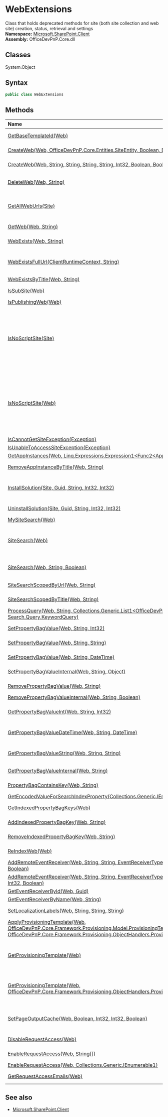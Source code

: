 # WebExtensions
Class that holds deprecated methods for site (both site collection and web site) creation, status, retrieval and settings  
**Namespace:** [Microsoft.SharePoint.Client](Microsoft.SharePoint.Client.md)  
**Assembly:** OfficeDevPnP.Core.dll  
## Classes
System.Object  
## Syntax
```C#
public class WebExtensions
```
## Methods
|**Name**|**Description**|
|:-----|:-----|
| [GetBaseTemplateId(Web)](WebExtensionsGetBaseTemplateIdWeb.md) | Returns the Base Template ID for the current web
| [CreateWeb(Web, OfficeDevPnP.Core.Entities.SiteEntity, Boolean, Boolean)](WebExtensionsCreateWebWebOfficeDevPnP.Core.Entities.SiteEntityBooleanBoolean.md) | Adds a new child Web (site) to a parent Web.
| [CreateWeb(Web, String, String, String, String, Int32, Boolean, Boolean)](WebExtensionsCreateWebWebStringStringStringStringInt32BooleanBoolean.md) | Adds a new child Web (site) to a parent Web.
| [DeleteWeb(Web, String)](WebExtensionsDeleteWebWebString.md) | Deletes the child website with the specified leaf URL, from a parent Web, if it exists.
| [GetAllWebUrls(Site)](WebExtensionsGetAllWebUrlsSite.md) | Gets the collection of the URLs of all Web sites that are contained within the site collection, including the top-level site and its subsites.
| [GetWeb(Web, String)](WebExtensionsGetWebWebString.md) | Returns the child Web site with the specified leaf URL.
| [WebExists(Web, String)](WebExtensionsWebExistsWebString.md) | Determines if a child Web site with the specified leaf URL exists.
| [WebExistsFullUrl(ClientRuntimeContext, String)](WebExtensionsWebExistsFullUrlClientRuntimeContextString.md) | Determines if a Web (site) exists at the specified full URL, either accessible or that returns an access error.
| [WebExistsByTitle(Web, String)](WebExtensionsWebExistsByTitleWebString.md) | Determines if a web exists by title.
| [IsSubSite(Web)](WebExtensionsIsSubSiteWeb.md) | Checks if the current web is a sub site or not
| [IsPublishingWeb(Web)](WebExtensionsIsPublishingWebWeb.md) | 
| [IsNoScriptSite(Site)](WebExtensionsIsNoScriptSiteSite.md) | Detects if the site in question has no script enabled or not. Detection is done by verifying if the AddAndCustomizePages permission is missing. See https://support.office.com/en-us/article/Turn-scripting-capabilities-on-or-off-1f2c515f-5d7e-448a-9fd7-835da935584f for the effects of NoScript
| [IsNoScriptSite(Web)](WebExtensionsIsNoScriptSiteWeb.md) | Detects if the site in question has no script enabled or not. Detection is done by verifying if the AddAndCustomizePages permission is missing. See https://support.office.com/en-us/article/Turn-scripting-capabilities-on-or-off-1f2c515f-5d7e-448a-9fd7-835da935584f for the effects of NoScript
| [IsCannotGetSiteException(Exception)](WebExtensionsIsCannotGetSiteExceptionException.md) | 
| [IsUnableToAccessSiteException(Exception)](WebExtensionsIsUnableToAccessSiteExceptionException.md) | 
| [GetAppInstances(Web, Linq.Expressions.Expression1<Func2<AppInstance,Object>>[])](WebExtensionsGetAppInstancesWebLinq.Expressions.Expression1<Func2<AppInstance,Object>>[].md) | 
| [RemoveAppInstanceByTitle(Web, String)](WebExtensionsRemoveAppInstanceByTitleWebString.md) | Removes the app instance with the specified title.
| [InstallSolution(Site, Guid, String, Int32, Int32)](WebExtensionsInstallSolutionSiteGuidStringInt32Int32.md) | Uploads and installs a sandbox solution package (.WSP) file, replacing existing solution if necessary.
| [UninstallSolution(Site, Guid, String, Int32, Int32)](WebExtensionsUninstallSolutionSiteGuidStringInt32Int32.md) | Uninstalls a sandbox solution package (.WSP) file
| [MySiteSearch(Web)](WebExtensionsMySiteSearchWeb.md) | Returns all my site site collections
| [SiteSearch(Web)](WebExtensionsSiteSearchWeb.md) | Returns all site collections that are indexed. In MT the search center, mysite host and contenttype hub are defined as non indexable by default and thus are not returned
| [SiteSearch(Web, String, Boolean)](WebExtensionsSiteSearchWebStringBoolean.md) | Returns the site collections that comply with the passed keyword query
| [SiteSearchScopedByUrl(Web, String)](WebExtensionsSiteSearchScopedByUrlWebString.md) | Returns all site collection that start with the provided URL
| [SiteSearchScopedByTitle(Web, String)](WebExtensionsSiteSearchScopedByTitleWebString.md) | Returns all site collection that match with the provided title
| [ProcessQuery(Web, String, Collections.Generic.List1<OfficeDevPnP.Core.Entities.SiteEntity>, Search.Query.KeywordQuery)](WebExtensionsProcessQueryWebStringCollections.Generic.List1<OfficeDevPnP.Core.Entities.SiteEntity>Search.Query.KeywordQuery.md) | 
| [SetPropertyBagValue(Web, String, Int32)](WebExtensionsSetPropertyBagValueWebStringInt32.md) | Sets a key/value pair in the web property bag
| [SetPropertyBagValue(Web, String, String)](WebExtensionsSetPropertyBagValueWebStringString.md) | Sets a key/value pair in the web property bag
| [SetPropertyBagValue(Web, String, DateTime)](WebExtensionsSetPropertyBagValueWebStringDateTime.md) | Sets a key/value pair in the web property bag
| [SetPropertyBagValueInternal(Web, String, Object)](WebExtensionsSetPropertyBagValueInternalWebStringObject.md) | Sets a key/value pair in the web property bag
| [RemovePropertyBagValue(Web, String)](WebExtensionsRemovePropertyBagValueWebString.md) | Removes a property bag value from the property bag
| [RemovePropertyBagValueInternal(Web, String, Boolean)](WebExtensionsRemovePropertyBagValueInternalWebStringBoolean.md) | Removes a property bag value
| [GetPropertyBagValueInt(Web, String, Int32)](WebExtensionsGetPropertyBagValueIntWebStringInt32.md) | Get int typed property bag value. If does not contain, returns default value.
| [GetPropertyBagValueDateTime(Web, String, DateTime)](WebExtensionsGetPropertyBagValueDateTimeWebStringDateTime.md) | Get DateTime typed property bag value. If does not contain, returns default value.
| [GetPropertyBagValueString(Web, String, String)](WebExtensionsGetPropertyBagValueStringWebStringString.md) | Get string typed property bag value. If does not contain, returns given default value.
| [GetPropertyBagValueInternal(Web, String)](WebExtensionsGetPropertyBagValueInternalWebString.md) | Type independent implementation of the property getter.
| [PropertyBagContainsKey(Web, String)](WebExtensionsPropertyBagContainsKeyWebString.md) | Checks if the given property bag entry exists
| [GetEncodedValueForSearchIndexProperty(Collections.Generic.IEnumerable1<String>)](WebExtensionsGetEncodedValueForSearchIndexPropertyCollections.Generic.IEnumerable1<String>.md) | 
| [GetIndexedPropertyBagKeys(Web)](WebExtensionsGetIndexedPropertyBagKeysWeb.md) | Returns all keys in the property bag that have been marked for indexing
| [AddIndexedPropertyBagKey(Web, String)](WebExtensionsAddIndexedPropertyBagKeyWebString.md) | Marks a property bag key for indexing
| [RemoveIndexedPropertyBagKey(Web, String)](WebExtensionsRemoveIndexedPropertyBagKeyWebString.md) | Unmarks a property bag key for indexing
| [ReIndexWeb(Web)](WebExtensionsReIndexWebWeb.md) | Queues a web for a full crawl the next incremental/continous crawl
| [AddRemoteEventReceiver(Web, String, String, EventReceiverType, EventReceiverSynchronization, Boolean)](WebExtensionsAddRemoteEventReceiverWebStringStringEventReceiverTypeEventReceiverSynchronizationBoolean.md) | Registers a remote event receiver
| [AddRemoteEventReceiver(Web, String, String, EventReceiverType, EventReceiverSynchronization, Int32, Boolean)](WebExtensionsAddRemoteEventReceiverWebStringStringEventReceiverTypeEventReceiverSynchronizationInt32Boolean.md) | Registers a remote event receiver
| [GetEventReceiverById(Web, Guid)](WebExtensionsGetEventReceiverByIdWebGuid.md) | Returns an event receiver definition
| [GetEventReceiverByName(Web, String)](WebExtensionsGetEventReceiverByNameWebString.md) | Returns an event receiver definition
| [SetLocalizationLabels(Web, String, String, String)](WebExtensionsSetLocalizationLabelsWebStringStringString.md) | Can be used to set translations for different cultures.
| [ApplyProvisioningTemplate(Web, OfficeDevPnP.Core.Framework.Provisioning.Model.ProvisioningTemplate, OfficeDevPnP.Core.Framework.Provisioning.ObjectHandlers.ProvisioningTemplateApplyingInformation)](WebExtensionsApplyProvisioningTemplateWebOfficeDevPnP.Core.Framework.Provisioning.Model.ProvisioningTemplateOfficeDevPnP.Core.Framework.Provisioning.ObjectHandlers.ProvisioningTemplateApplyingInformation.md) | Can be used to apply custom remote provisioning template on top of existing site.
| [GetProvisioningTemplate(Web)](WebExtensionsGetProvisioningTemplateWeb.md) | Can be used to extract custom provisioning template from existing site. The extracted template will be compared with the default base template.
| [GetProvisioningTemplate(Web, OfficeDevPnP.Core.Framework.Provisioning.ObjectHandlers.ProvisioningTemplateCreationInformation)](WebExtensionsGetProvisioningTemplateWebOfficeDevPnP.Core.Framework.Provisioning.ObjectHandlers.ProvisioningTemplateCreationInformation.md) | Can be used to extract custom provisioning template from existing site. The extracted template will be compared with the default base template.
| [SetPageOutputCache(Web, Boolean, Int32, Int32, Boolean)](WebExtensionsSetPageOutputCacheWebBooleanInt32Int32Boolean.md) | Sets output cache on publishing web. The settings can be maintained from UI by visiting url /_layouts/15/sitecachesettings.aspx
| [DisableRequestAccess(Web)](WebExtensionsDisableRequestAccessWeb.md) | Disables the request access on the web.
| [EnableRequestAccess(Web, String[])](WebExtensionsEnableRequestAccessWebString[].md) | Enables request access for the specified e-mail addresses.
| [EnableRequestAccess(Web, Collections.Generic.IEnumerable1<String>)](WebExtensionsEnableRequestAccessWebCollections.Generic.IEnumerable1<String>.md) | 
| [GetRequestAccessEmails(Web)](WebExtensionsGetRequestAccessEmailsWeb.md) | Gets the request access e-mail addresses of the web.
## See also
- [Microsoft.SharePoint.Client](Microsoft.SharePoint.Client.md)
